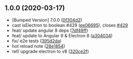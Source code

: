 ## 1.0.0 (2020-03-17)

* [Bumped Version] 7.0.0 ([0f304d2](https://github.com/butcer0/SequenceOne-Client/commit/0f304d2))
* cast isElectron to boolean #429 ([ee06695](https://github.com/butcer0/SequenceOne-Client/commit/ee06695)), closes [#429](https://github.com/butcer0/SequenceOne-Client/issues/429)
* feat/ update angular 8 deps ([7df49ff](https://github.com/butcer0/SequenceOne-Client/commit/7df49ff))
* feat/ update to Angular 9 & Electron 8 ([a304034](https://github.com/butcer0/SequenceOne-Client/commit/a304034))
* fix/ e2e tests ([395d2da](https://github.com/butcer0/SequenceOne-Client/commit/395d2da))
* hot reload note ([28e1854](https://github.com/butcer0/SequenceOne-Client/commit/28e1854))
* ref/ upgrade electron to v8 ([320ce2f](https://github.com/butcer0/SequenceOne-Client/commit/320ce2f))

